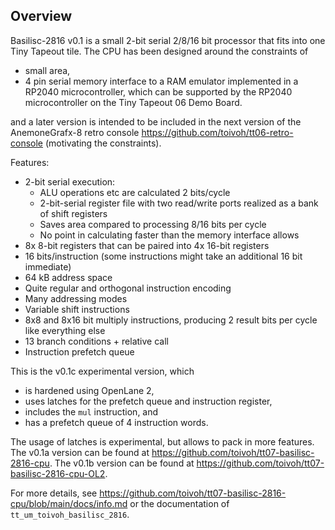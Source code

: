 <!---

This file is used to generate your project datasheet. Please fill in the information below and delete any unused
sections.

You can also include images in this folder and reference them in the markdown. Each image must be less than
512 kb in size, and the combined size of all images must be less than 1 MB.
-->

## Overview

Basilisc-2816 v0.1 is a small 2-bit serial 2/8/16 bit processor that fits into one Tiny Tapeout tile.
The CPU has been designed around the constraints of

- small area,
- 4 pin serial memory interface to a RAM emulator implemented in a RP2040 microcontroller, which can be supported by the RP2040 microcontroller on the Tiny Tapeout 06 Demo Board.

and a later version is intended to be included in the next version of the AnemoneGrafx-8 retro console https://github.com/toivoh/tt06-retro-console (motivating the constraints).

Features:

- 2-bit serial execution:
	- ALU operations etc are calculated 2 bits/cycle
	- 2-bit-serial register file with two read/write ports realized as a bank of shift registers
	- Saves area compared to processing 8/16 bits per cycle
	- No point in calculating faster than the memory interface allows
- 8x 8-bit registers that can be paired into 4x 16-bit registers
- 16 bits/instruction (some instructions might take an additional 16 bit immediate)
- 64 kB address space
- Quite regular and orthogonal instruction encoding
- Many addressing modes
- Variable shift instructions
- 8x8 and 8x16 bit multiply instructions, producing 2 result bits per cycle like everything else
- 13 branch conditions + relative call
- Instruction prefetch queue

This is the v0.1c experimental version, which

- is hardened using OpenLane 2,
- uses latches for the prefetch queue and instruction register,
- includes the `mul` instruction, and
- has a prefetch queue of 4 instruction words.

The usage of latches is experimental, but allows to pack in more features.
The v0.1a version can be found at https://github.com/toivoh/tt07-basilisc-2816-cpu.
The v0.1b version can be found at https://github.com/toivoh/tt07-basilisc-2816-cpu-OL2.

For more details, see https://github.com/toivoh/tt07-basilisc-2816-cpu/blob/main/docs/info.md or the documentation of `tt_um_toivoh_basilisc_2816`.
